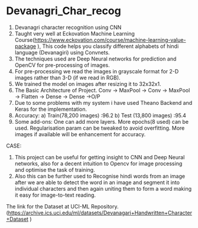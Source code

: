 # Devanagri_Char_recog
1. Devanagri character recognition using CNN
2. Taught very well at Eckovation Machine Learning Course(https://www.eckovation.com/course/machine-learning-value-package ),
   This code helps you classify different alphabets of hindi language (Devanagiri) using Convnets.
3. The techniques used are Deep Neural networks for prediction and OpenCV for pre-processing of images.
4. For pre-processing we read the images in grayscale format for 2-D images rather than 3-D (if we read in RGB).
5. We trained the model on images after resizing it to 32x32x1.
6. The Basic Architecture of Project.
 	 Conv -> MaxPool -> Conv -> MaxPool -> Flatten -> Dense -> Dense ->O/P
7. Due to some problems with my system i have used Theano Backend and Keras for the implementation.
8. Accuracy:
  a) Train(78,200 images) :96.2
  b) Test  (13,800 images) :95.4 
9. Some add-ons:
  One can add more layers.
  More epochs(8 used) can be used.
  Regularisation param can be tweaked to avoid overfitting.
  More images if available will be enhancement for accuracy.



CASE: 
1. This project can be useful for getting insight to CNN and Deep Neural networks, also for a decent intuition to Opencv for image processing and optimise the task of training.
2. Also this can be further used to Recognise hindi words from an image after we are able to detect the word in an image and segment it into individual characters and then again uniting them to form a word making it easy for image-to-text reading.

The link for the Dataset at UCI-ML Repository.
(https://archive.ics.uci.edu/ml/datasets/Devanagari+Handwritten+Character+Dataset )
